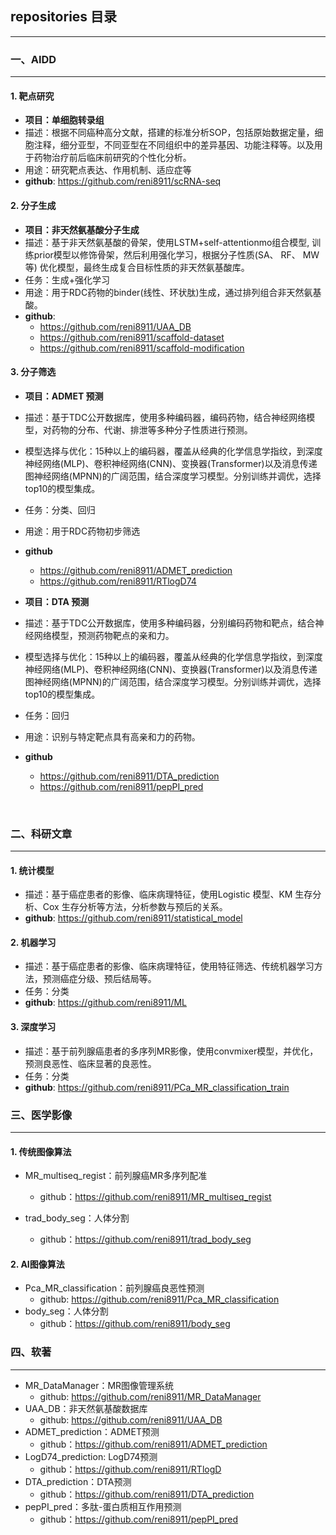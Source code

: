 ## repositories 目录
---
### 一、AIDD
----------------
#### 1. 靶点研究
- **项目：单细胞转录组**
- 描述：根据不同癌种高分文献，搭建的标准分析SOP，包括原始数据定量，细胞注释，细分亚型，不同亚型在不同组织中的差异基因、功能注释等。以及用于药物治疗前后临床前研究的个性化分析。
- 用途：研究靶点表达、作用机制、适应症等
- **github**: https://github.com/reni8911/scRNA-seq

#### 2. 分子生成
- **项目：非天然氨基酸分子生成**
- 描述：基于非天然氨基酸的骨架，使用LSTM+self-attentionmo组合模型, 训练prior模型以修饰骨架，然后利用强化学习，根据分子性质(SA、 RF、 MW等) 优化模型，最终生成复合目标性质的非天然氨基酸库。
- 任务：生成+强化学习
- 用途：用于RDC药物的binder(线性、环状肽)生成，通过排列组合非天然氨基酸。
- **github**: 
  - https://github.com/reni8911/UAA_DB
  - https://github.com/reni8911/scaffold-dataset
  - https://github.com/reni8911/scaffold-modification



#### 3. 分子筛选
- **项目：ADMET 预测**
- 描述：基于TDC公开数据库，使用多种编码器，编码药物，结合神经网络模型，对药物的分布、代谢、排泄等多种分子性质进行预测。
- 模型选择与优化：15种以上的编码器，覆盖从经典的化学信息学指纹，到深度神经网络(MLP)、卷积神经网络(CNN)、变换器(Transformer)以及消息传递图神经网络(MPNN)的广阔范围，结合深度学习模型。分别训练并调优，选择top10的模型集成。
- 任务：分类、回归
- 用途：用于RDC药物初步筛选

- **github**
  - https://github.com/reni8911/ADMET_prediction
  - https://github.com/reni8911/RTlogD74
  
  
- **项目：DTA 预测**
- 描述：基于TDC公开数据库，使用多种编码器，分别编码药物和靶点，结合神经网络模型，预测药物靶点的亲和力。
- 模型选择与优化：15种以上的编码器，覆盖从经典的化学信息学指纹，到深度神经网络(MLP)、卷积神经网络(CNN)、变换器(Transformer)以及消息传递图神经网络(MPNN)的广阔范围，结合深度学习模型。分别训练并调优，选择top10的模型集成。
- 任务：回归
- 用途：识别与特定靶点具有高亲和力的药物。
- **github**
  - https://github.com/reni8911/DTA_prediction
  - https://github.com/reni8911/pepPI_pred    
<br>



### 二、科研文章
---
#### 1. 统计模型
- 描述：基于癌症患者的影像、临床病理特征，使用Logistic 模型、KM 生存分析、Cox 生存分析等方法，分析参数与预后的关系。
- **github**: https://github.com/reni8911/statistical_model

#### 2. 机器学习
- 描述：基于癌症患者的影像、临床病理特征，使用特征筛选、传统机器学习方法，预测癌症分级、预后结局等。
- 任务：分类
- **github**: https://github.com/reni8911/ML

#### 3. 深度学习
- 描述：基于前列腺癌患者的多序列MR影像，使用convmixer模型，并优化，预测良恶性、临床显著的良恶性。
- 任务：分类
- **github**: https://github.com/reni8911/PCa_MR_classification_train


### 三、医学影像
---
#### 1. 传统图像算法
- MR_multiseq_regist：前列腺癌MR多序列配准
  - github：https://github.com/reni8911/MR_multiseq_regist

- trad_body_seg：人体分割
  - github：https://github.com/reni8911/trad_body_seg
  

#### 2. AI图像算法
- Pca_MR_classification：前列腺癌良恶性预测
  - github: https://github.com/reni8911/Pca_MR_classification
- body_seg：人体分割
  - github：https://github.com/reni8911/body_seg


### 四、软著
---
- MR_DataManager：MR图像管理系统
  - github: https://github.com/reni8911/MR_DataManager
- UAA_DB：非天然氨基酸数据库
  - github: https://github.com/reni8911/UAA_DB
- ADMET_prediction：ADMET预测
  - github：https://github.com/reni8911/ADMET_prediction
- LogD74_prediction: LogD74预测
  - github：https://github.com/reni8911/RTlogD
- DTA_prediction：DTA预测
  - github：https://github.com/reni8911/DTA_prediction
- pepPI_pred：多肽-蛋白质相互作用预测
  - github：https://github.com/reni8911/pepPI_pred
